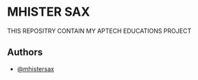 
# MHISTER SAX
THIS REPOSITRY CONTAIN MY APTECH EDUCATIONS PROJECT




## Authors

- [@mhistersax](https://github.com/mhistersax)



